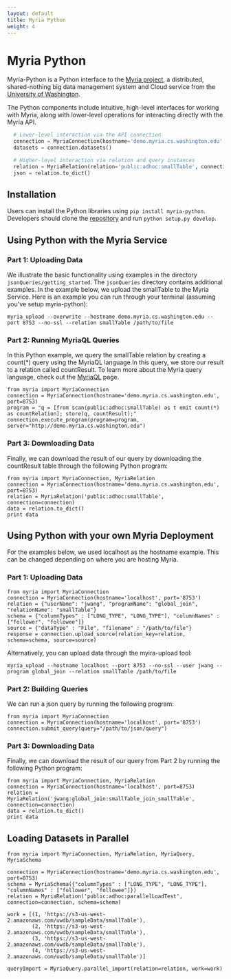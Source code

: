 ```yaml
---
layout: default
title: Myria Python
weight: 4
---
```


# Myria Python

Myria-Python is a Python interface to the [Myria project](http://myria.cs.washington.edu), a distributed, shared-nothing big data management system and Cloud service from the [University of Washington](http://www.cs.washington.edu).

The Python components include intuitive, high-level interfaces for working with Myria, along with lower-level operations for interacting directly with the Myria API.

```python
  # Lower-level interaction via the API connection
  connection = MyriaConnection(hostname='demo.myria.cs.washington.edu', port=8753)
  datasets = connection.datasets()

  # Higher-level interaction via relation and query instances
  relation = MyriaRelation(relation='public:adhoc:smallTable', connection=connection)
  json = relation.to_dict()
```

## Installation

Users can install the Python libraries using `pip install myria-python`. Developers should clone the [repository](https://github.com/uwescience/myria-python) and run `python setup.py develop`.


## Using Python with the Myria Service

### Part 1: Uploading Data

We illustrate the basic functionality using examples in the directory
`jsonQueries/getting_started`. The  `jsonQueries` directory contains additional examples. In the example below, we upload the smallTable to the Myria Service. Here is an example you can run through your terminal (assuming you've setup myria-python):

```
myria_upload --overwrite --hostname demo.myria.cs.washington.edu --port 8753 --no-ssl --relation smallTable /path/to/file
```

### Part 2: Running MyriaQL Queries
In this Python example, we query the smallTable relation by creating a count(*) query using the MyriaQL language.In this query, we store our result to a relation called countResult. To learn more about the Myria query language, check out the [MyriaQL](myriaql.html) page.

```
from myria import MyriaConnection
connection = MyriaConnection(hostname='demo.myria.cs.washington.edu', port=8753)
program = "q = [from scan(public:adhoc:smallTable) as t emit count(*) as countRelation]; store(q, countResult);"
connection.execute_program(program=program, server="http://demo.myria.cs.washington.edu")
```

### Part 3: Downloading Data
Finally, we can download the result of our query by downloading the countResult table through the following Python program:

```
from myria import MyriaConnection, MyriaRelation
connection = MyriaConnection(hostname='demo.myria.cs.washington.edu', port=8753)
relation = MyriaRelation('public:adhoc:smallTable', connection=connection)
data = relation.to_dict()
print data
```

## Using Python with your own Myria Deployment
For the examples below, we used localhost as the hostname example. This can be changed depending on where you are hosting Myria.

### Part 1: Uploading Data
```
from myria import MyriaConnection
connection = MyriaConnection(hostname='localhost', port='8753')
relation = {"userName": "jwang", "programName": "global_join", "relationName": "smallTable"}
schema = {"columnTypes" : ["LONG_TYPE", "LONG_TYPE"], "columnNames" : ["follower", "followee"]}
source = {"dataType" : "File", "filename" : "/path/to/file"}
response = connection.upload_source(relation_key=relation, schema=schema, source=source)
```

Alternatively, you can upload data through the myira-upload tool:

```
myria_upload --hostname localhost --port 8753 --no-ssl --user jwang --program global_join --relation smallTable /path/to/file
```

### Part 2: Building Queries
We can run a json query by running the following program:

```
from myria import MyriaConnection
connection = MyriaConnection(hostname='localhost', port='8753')
connection.submit_query(query="/path/to/json/query")
```

### Part 3: Downloading Data
Finally, we can download the result of our query from Part 2 by running the following Python program:

```
from myria import MyriaConnection, MyriaRelation
connection = MyriaConnection(hostname='localhost', port=8753)
relation = MyriaRelation('jwang:global_join:smallTable_join_smallTable', connection=connection)
data = relation.to_dict()
print data
```

## Loading Datasets in Parallel
```
from myria import MyriaConnection, MyriaRelation, MyriaQuery, MyriaSchema

connection = MyriaConnection(hostname='demo.myria.cs.washington.edu', port=8753)
schema = MyriaSchema({"columnTypes" : ["LONG_TYPE", "LONG_TYPE"], "columnNames" : ["follower", "followee"]})
relation = MyriaRelation('public:adhoc:parallelLoadTest', connection=connection, schema=schema)

work = [(1, 'https://s3-us-west-2.amazonaws.com/uwdb/sampleData/smallTable'),
        (2, 'https://s3-us-west-2.amazonaws.com/uwdb/sampleData/smallTable'),
        (3, 'https://s3-us-west-2.amazonaws.com/uwdb/sampleData/smallTable'),
        (4, 'https://s3-us-west-2.amazonaws.com/uwdb/sampleData/smallTable')]

queryImport = MyriaQuery.parallel_import(relation=relation, work=work)
```
